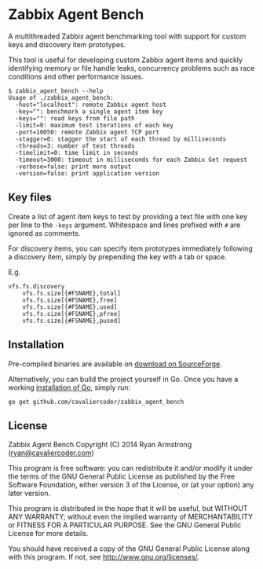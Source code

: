# Zabbix Agent Bench

A multithreaded Zabbix agent benchmarking tool with support for custom keys and
discovery item prototypes.

This tool is useful for developing custom Zabbix agent items and quickly
identifying memory or file handle leaks, concurrency problems such as race
conditions and other performance issues.

    $ zabbix_agent_bench --help
    Usage of ./zabbix_agent_bench:
      -host="localhost": remote Zabbix agent host
      -key="": benchmark a single agent item key
      -keys="": read keys from file path
      -limit=0: maximum test iterations of each key
      -port=10050: remote Zabbix agent TCP port
      -stagger=0: stagger the start of each thread by milliseconds
      -threads=3: number of test threads
      -timelimit=0: time limit in seconds
      -timeout=3000: timeout in milliseconds for each Zabbix Get request
      -verbose=false: print more output
      -version=false: print application version


## Key files

Create a list of agent item keys to test by providing a text file with one key
per line to the `-keys` argument. Whitespace and lines prefixed with `#` are
ignored as comments.

For discovery items, you can specify item prototypes immediately following a
discovery item, simply by prepending the key with a tab or space.

E.g.

    vfs.fs.discovery
        vfs.fs.size[{#FSNAME},total]
        vfs.fs.size[{#FSNAME},free]
        vfs.fs.size[{#FSNAME},used]
        vfs.fs.size[{#FSNAME},pfree]
        vfs.fs.size[{#FSNAME},pused]


## Installation

Pre-compiled binaries are available on [download on SourceForge](https://sourceforge.net/projects/zabbixagentbench/files/).

Alternatively, you can build the project yourself in Go. Once you have a
working [installation of Go](https://golang.org/doc/install), simply run:

    go get github.com/cavaliercoder/zabbix_agent_bench


## License

Zabbix Agent Bench Copyright (C) 2014 Ryan Armstrong (ryan@cavaliercoder.com)

This program is free software: you can redistribute it and/or modify it under
the terms of the GNU General Public License as published by the Free Software
Foundation, either version 3 of the License, or (at your option) any later
version.

This program is distributed in the hope that it will be useful, but WITHOUT ANY
WARRANTY; without even the implied warranty of MERCHANTABILITY or FITNESS FOR A
PARTICULAR PURPOSE. See the GNU General Public License for more details.

You should have received a copy of the GNU General Public License along with
this program. If not, see http://www.gnu.org/licenses/.
